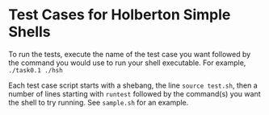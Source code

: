 # Test Cases for Holberton Simple Shells

To run the tests, execute the name of the test case you want followed by the command you would use to run your shell executable. For example, `./task0.1 ./hsh`

Each test case script starts with a shebang, the line `source test.sh`, then a number of lines starting with `runtest` followed by the command(s) you want the shell to try running. See `sample.sh` for an example.
